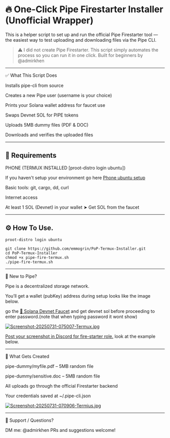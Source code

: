 
# 🔥 One-Click Pipe Firestarter Installer (Unofficial Wrapper)

This is a helper script to set up and run the official Pipe Firestarter tool — the easiest way to test uploading and downloading files via the Pipe CLI.

> ⚠️ I did not create Pipe Firestarter.
This script simply automates the process so you can run it in one click.
Built for beginners by @admirkhen




---

✅ What This Script Does

Installs pipe-cli from source

Creates a new Pipe user (username is your choice)

Prints your Solana wallet address for faucet use

Swaps Devnet SOL for PIPE tokens

Uploads 5MB dummy files (PDF & DOC)

Downloads and verifies the uploaded files



---

## 🧰 Requirements

PHONE (TERMUX INSTALLED [proot-distro login ubuntu])

If you haven't setup your environment go here [Phone ubuntu setup ](https://x.com/thecryptoBike/status/1948065579191156800?t=R6U3C4XVH0xT_SCNeQfQNg&s=19)

Basic tools: git, cargo, dd, curl

Internet access

At least 1 SOL (Devnet) in your wallet
➤ Get SOL from the faucet



---

## ⚙️ How To Use.
```
proot-distro login ubuntu
```

```
git clone https://github.com/emmogrin/PoP-Termux-Installer.git
cd PoP-Termux-Installer
chmod +x pipe-fire-termux.sh
./pipe-fire-termux.sh
```

---

🌱 New to Pipe?

Pipe is a decentralized storage network.

You’ll get a wallet (pubKey) address during setup looks like the image below.

go the [🔗 Solana Devnet Faucet](https://faucet.solana.com) and get devnet sol before proceeding to enter password.(note that when typing password it wont show)

[![Screenshot-20250731-075007-Termux.jpg](https://i.postimg.cc/1tcbFYNn/Screenshot-20250731-075007-Termux.jpg)](https://postimg.cc/TL1kM00f)

[Post your screenshot in Discord for fire-starter role.](https://discord.com/channels/1276592413049356391/1399519012756656189) look at the example below.



---

📁 What Gets Created

pipe-dummy/myfile.pdf – 5MB random file

pipe-dummy/sensitive.doc – 5MB random file

All uploads go through the official Firestarter backend

Your credentials saved at ~/.pipe-cli.json

[![Screenshot-20250731-070906-Termius.jpg](https://i.postimg.cc/28zLnqgV/Screenshot-20250731-070906-Termius.jpg)](https://postimg.cc/Z0MqSqbS)

---

💬 Support / Questions?

DM me: @admirkhen
PRs and suggestions welcome!

